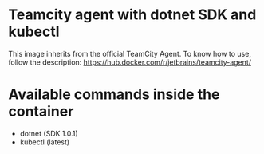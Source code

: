 # Teamcity agent with dotnet SDK and kubectl

This image inherits from the official TeamCity Agent.
To know how to use, follow the description:  https://hub.docker.com/r/jetbrains/teamcity-agent/

# Available commands inside the container
 - dotnet (SDK 1.0.1)
 - kubectl (latest)